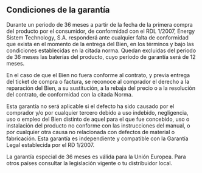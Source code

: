 ## Condiciones de la garantía

Durante un periodo de 36 meses a partir de la fecha de la primera compra del producto por el consumidor, de conformidad con el RDL 1/2007, Energy Sistem Technology, S.A. responderá ante cualquier falta de conformidad que exista en el momento de la entrega del Bien, en los términos y bajo las condiciones establecidas en la citada norma. Quedan excluidas del periodo de 36 meses las baterías del producto, cuyo período de garantía será de 12 meses. 

En el caso de que el Bien no fuera conforme al contrato, y previa entrega del ticket de compra o factura, se reconoce al comprador el derecho a la reparación del Bien, a su sustitución, a la rebaja del precio o a la resolución del contrato, de conformidad con la citada Norma. 

Esta garantía no será aplicable si el defecto ha sido causado por el comprador y/o por cualquier tercero debido a uso indebido, negligencia, uso o empleo del Bien distinto de aquel para el que fue concebido, uso o instalación del producto no conforme con las instrucciones del manual, o por cualquier otra causa no relacionada con defectos de material o fabricación. Esta garantía es independiente y compatible con la Garantía Legal establecida por el RD 1/2007. 

La garantía especial de 36 meses es válida para la Unión Europea. Para otros países consultar la legislación vigente o tu distribuidor local.


